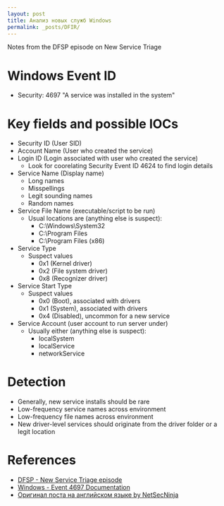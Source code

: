 ```yaml
---
layout: post
title: Анализ новых служб Windows
permalink: _posts/DFIR/
---
```


Notes from the DFSP episode on New Service Triage

# Windows Event ID
* Security: 4697 "A service was installed in the system"

# Key fields and possible IOCs
* Security ID (User SID)
* Account Name (User who created the service)
* Login ID (Login associated with user who created the service)
  * Look for coorelating Security Event ID 4624 to find login details
* Service Name (Display name)
  * Long names
  * Misspellings
  * Legit sounding names
  * Random names
* Service File Name (executable/script to be run)
  * Usual locations are (anything else is suspect):
    * C:\Windows\System32
    * C:\Program Files
    * C:\Program Files (x86)
* Service Type
  * Suspect values
    * 0x1 (Kernel driver)
    * 0x2 (File system driver)
    * 0x8 (Recognizer driver)
* Service Start Type
  * Suspect values
    * 0x0 (Boot), associated with drivers
    * 0x1 (System), associated with drivers
    * 0x4 (Disabled), uncommon for a new service
* Service Account (user account to run server under)
  * Usually either (anything else is suspect):
    * localSystem
    * localService
    * networkService

# Detection
* Generally, new service installs should be rare
* Low-frequency service names across environment
* Low-frequency file names across environment
* New driver-level services should originate from the driver folder or a legit location

# References
* [DFSP - New Service Triage episode](https://digitalforensicsurvivalpodcast.com/2020/06/23/dfsp-227-new-service-triage/)
* [Windows - Event 4697 Documentation](https://docs.microsoft.com/en-us/windows/security/threat-protection/auditing/event-4697)
* [Оригинал поста на английском языке by NetSecNinja](https://netsecninja.github.io/dfir-notes/new-service-traige/)
